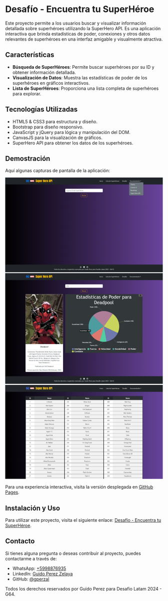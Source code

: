 # Desafío - Encuentra tu SuperHéroe

Este proyecto permite a los usuarios buscar y visualizar información detallada sobre superhéroes utilizando la SuperHero API. Es una aplicación interactiva que brinda estadísticas de poder, conexiones y otros datos relevantes de superhéroes en una interfaz amigable y visualmente atractiva.

## Características

- **Búsqueda de SuperHéroes**: Permite buscar superhéroes por su ID y obtener información detallada.
- **Visualización de Datos**: Muestra las estadísticas de poder de los superhéroes en gráficos interactivos.
- **Lista de SuperHéroes**: Proporciona una lista completa de superhéroes para explorar.

## Tecnologías Utilizadas

- HTML5 & CSS3 para estructura y diseño.
- Bootstrap para diseño responsivo.
- JavaScript y jQuery para lógica y manipulación del DOM.
- CanvasJS para la visualización de gráficos.
- SuperHero API para obtener los datos de los superhéroes.

## Demostración

Aquí algunas capturas de pantalla de la aplicación:

![Inicio](https://github.com/gperzal/Desafio-Prueba-Encuentra-tu-SuperHero/blob/main/assets/img/inicio.png "Búsqueda de SuperHéroe")
![Búsqueda de SuperHéroe](https://github.com/gperzal/Desafio-Prueba-Encuentra-tu-SuperHero/blob/main/assets/img/busqueda.png "Estadísticas de Poder")
![Lista de SuperHéroes](https://github.com/gperzal/Desafio-Prueba-Encuentra-tu-SuperHero/blob/main/assets/img/lista.png "Lista de SuperHéroes")

Para una experiencia interactiva, visita la versión desplegada en [GitHub Pages](https://gperzal.github.io/Desafio-Prueba-Encuentra-tu-SuperHero/).

## Instalación y Uso

Para utilizar este proyecto, visita el siguiente enlace: [Desafío - Encuentra tu SuperHéroe](https://github.com/gperzal/Desafio-Prueba-Encuentra-tu-SuperHero).

## Contacto

Si tienes alguna pregunta o deseas contribuir al proyecto, puedes contactarme a través de:

- WhatsApp: [+5998876935](https://wa.me//5998876935)
- LinkedIn: [Guido Perez Zelaya](https://www.linkedin.com/in/guido-perez-zelaya-3b6a32113/)
- GitHub: [@gperzal](https://github.com/gperzal)

Todos los derechos reservados por Guido Perez para Desafio Latam 2024 - G64.
